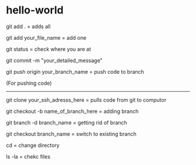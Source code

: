 # hello-world

git add . = adds all 

git add your_file_name = add one

git status = check where you are at

git commit -m "your_detailed_message"

git push origin your_branch_name = push code to branch

(For pushing code)
_______________________________________________________________


git clone your_ssh_adresss_here = pulls code from git to computor 

git checkout -b name_of_branch_here = adding branch  

git branch -d branch_name = getting rid of branch



git checkout branch_name = switch to existing branch 


cd = change directory

ls -la = chekc files 
